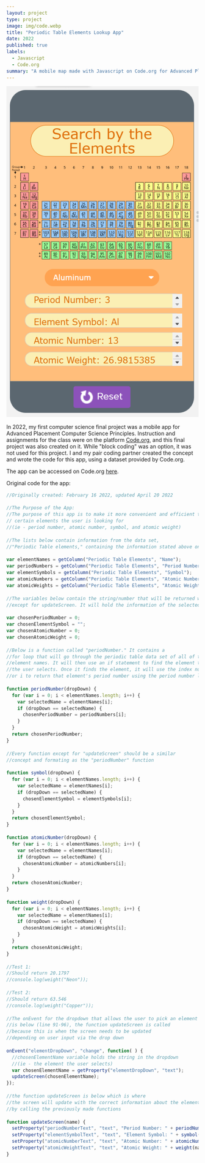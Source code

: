 ```yaml
---
layout: project
type: project
image: img/code.webp
title: "Periodic Table Elements Lookup App"
date: 2022
published: true
labels:
  - Javascript
  - Code.org
summary: "A mobile map made with Javascript on Code.org for Advanced Placement Computer Science Principles."
---
```


<img class="img-fluid" src="../img/UI.png">

In 2022, my first computer science final project was a mobile app for Advanced Placement Computer Science Principles. Instruction and assignments for the class were on the platform [Code.org](https://code.org/), and this final project was also created on it. While "block coding" was an option, it was not used for this project. I and my pair coding partner created the concept and wrote the code for this app, using a dataset provided by Code.org.

The app can be accessed on Code.org [here](https://studio.code.org/projects/applab/BHQeNHHwuIj5tdBeS1uaiGLy5FaYIGPh-Fsv3e6F5t0).

Original code for the app:
``` javascript
//Originally created: February 16 2022, updated April 20 2022

//The Purpose of the App:
//The purpose of this app is to make it more convenient and efficient to find information on 
// certain elements the user is looking for
//(ie - period number, atomic number, symbol, and atomic weight)

//The lists below contain information from the data set,
//"Periodic Table elements," containing the information stated above on line 7

var elementNames = getColumn("Periodic Table Elements", "Name");
var periodNumbers = getColumn("Periodic Table Elements", "Period Number");
var elementSymbols = getColumn("Periodic Table Elements", "Symbol");
var atomicNumbers = getColumn("Periodic Table Elements", "Atomic Number");
var atomicWeights = getColumn("Periodic Table Elements", "Atomic Weight");

//The variables below contain the string/number that will be returned within each function 
//except for updateScreen. It will hold the information of the selected element.

var chosenPeriodNumber = 0;
var chosenElementSymbol = "";
var chosenAtomicNumber = 0;
var chosenAtomicWeight = 0;

//Below is a function called "periodNumber." It contains a
//for loop that will go through the periodic table data set of all of the
//element names. It will then use an if statement to find the element that
//the user selects. Once it finds the element, it will use the index number
//or i to return that element's period number using the period number list

function periodNumber(dropDown) {
  for (var i = 0; i < elementNames.length; i++) {
    var selectedName = elementNames[i];
    if (dropDown == selectedName) {
      chosenPeriodNumber = periodNumbers[i];
    }
  }
  return chosenPeriodNumber;
}

//Every function except for "updateScreen" should be a similar
//concept and formating as the "periodNumber" function

function symbol(dropDown) {
  for (var i = 0; i < elementNames.length; i++) {
    var selectedName = elementNames[i];
    if (dropDown == selectedName) {
      chosenElementSymbol = elementSymbols[i];
    }
  }
  return chosenElementSymbol;
}

function atomicNumber(dropDown) {
  for (var i = 0; i < elementNames.length; i++) {
    var selectedName = elementNames[i];
    if (dropDown == selectedName) {
      chosenAtomicNumber = atomicNumbers[i];
    }
  }
  return chosenAtomicNumber;
}

function weight(dropDown) {
  for (var i = 0; i < elementNames.length; i++) {
    var selectedName = elementNames[i];
    if (dropDown == selectedName) {
      chosenAtomicWeight = atomicWeights[i];
    }
  }
  return chosenAtomicWeight;
}

//Test 1:
//Should return 20.1797
//console.log(weight("Neon"));

//Test 2:
//Should return 63.546
//console.log(weight("Copper"));

//The onEvent for the dropdown that allows the user to pick an element 
//is below (line 91-96), the function updateScreen is called 
//because this is when the screen needs to be updated
//depending on user input via the drop down

onEvent("elementDropDown", "change", function( ) {
  //chosenElementName variable holds the string in the dropdown
  //(ie - the element the user selects)
  var chosenElementName = getProperty("elementDropDown", "text");
  updateScreen(chosenElementName);
});

//the function updateScreen is below which is where
//the screen will update with the correct information about the element
//by calling the previously made functions

function updateScreen(name) {
  setProperty("periodNumberText", "text", "Period Number: " + periodNumber(name));
  setProperty("elementSymbolText", "text", "Element Symbol: " + symbol(name));
  setProperty("atomicNumberText", "text", "Atomic Number: " + atomicNumber(name));
  setProperty("atomicWeightText", "text", "Atomic Weight: " + weight(name));
}
```
